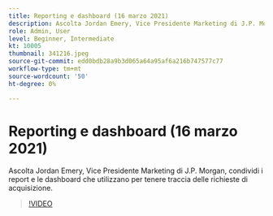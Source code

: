 ```yaml
---
title: Reporting e dashboard (16 marzo 2021)
description: Ascolta Jordan Emery, Vice Presidente Marketing di J.P. Morgan, condividi i report e le dashboard che utilizzano per tenere traccia delle richieste di acquisizione.
role: Admin, User
level: Beginner, Intermediate
kt: 10005
thumbnail: 341216.jpeg
source-git-commit: edd0bdb28a9b3d065a64a95af6a216b747577c77
workflow-type: tm+mt
source-wordcount: '50'
ht-degree: 0%

---
```


# Reporting e dashboard (16 marzo 2021)

Ascolta Jordan Emery, Vice Presidente Marketing di J.P. Morgan, condividi i report e le dashboard che utilizzano per tenere traccia delle richieste di acquisizione.

>[!VIDEO](https://video.tv.adobe.com/v/341216/?quality=12&learn=on)
